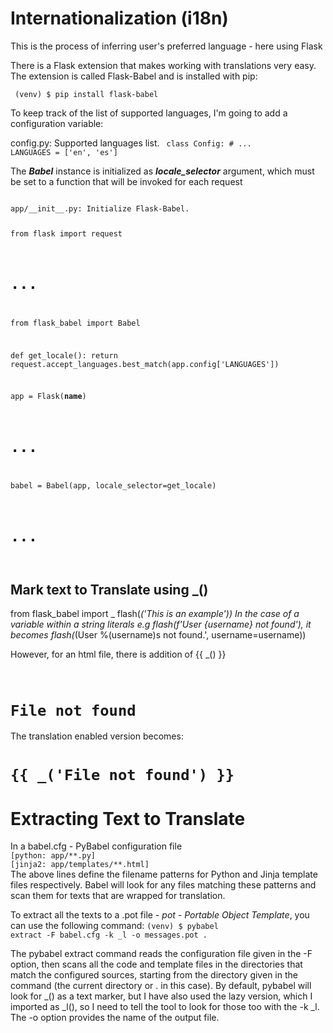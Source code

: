 <h1> Internationalization (i18n) </h1>
This is the process of inferring user's preferred language - here using Flask

There is a Flask extension that makes working with translations very easy. The extension is called Flask-Babel and is installed with pip:

<code> (venv) $ pip install flask-babel </code>

To keep track of the list of supported languages, I'm going to add a configuration variable:

config.py: Supported languages list.
<code>
class Config:
    # ...
    LANGUAGES = ['en', 'es']
</code>

The <b><i>Babel</i></b> instance is initialized as <b><i>locale_selector</i></b> argument, which must be set to a
function that will be invoked for each request

<code>
app/__init__.py: Initialize Flask-Babel.

from flask import request
# ...
from flask_babel import Babel

def get_locale():
    return request.accept_languages.best_match(app.config['LANGUAGES'])

app = Flask(__name__)
# ...
babel = Babel(app, locale_selector=get_locale)
# ...
</code>

## Mark text to Translate using _()
from flask_babel import _
flash(_('This is an example'))
In the case of a variable within a string literals e.g
flash(f'User {username} not found'), it becomes
flash(_(User %(username)s not found.', username=username))

However, for an html file, there is addition of {{ _() }}
<code> <h1> File not found</h1></code>
The translation enabled version becomes:

<code><h1>{{ _('File not found') }}</h1></code>

<h1>Extracting Text to Translate</h1>
In a babel.cfg - PyBabel configuration file
<code>
[python: app/**.py]
[jinja2: app/templates/**.html]
</code>
The above lines define the filename patterns for Python and Jinja template files respectively.
Babel will look for any files matching these patterns and scan them for texts that are wrapped for translation.

To extract all the texts to a .pot file - <i>pot - Portable Object Template</i>, you can use the following command:
<code>(venv) $ pybabel extract -F babel.cfg -k _l -o messages.pot .</code>

The pybabel extract command reads the configuration file given in the -F option, then scans all the code and template files in the directories that match the configured sources, starting from the directory given in the command (the current directory or . in this case). By default, pybabel will look for _() as a text marker, but I have also used the lazy version, which I imported as _l(), so I need to tell the tool to look for those too with the -k _l. The -o option provides the name of the output file.
